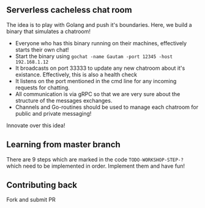 ## Serverless cacheless chat room 

The idea is to play with Golang and push it's boundaries. Here, we build a 
binary that simulates a chatroom! 

* Everyone who has this binary running on their machines, effectively starts their own chat!
* Start the binary using `gochat -name Gautam -port 12345 -host 192.168.1.12` 
* It broadcasts on port 33333 to update any new chatroom about it's existance. Effectively, this is also a health check
* It listens on the port mentioned in the cmd line for any incoming requests for chatting.
* All communication is via gRPC so that we are very sure about the structure of the messages exchanges.
* Channels and Go-routines should be used to manage each chatroom for public and private messaging!

Innovate over this idea!

## Learning from master branch

There are 9 steps which are marked in the code `TODO-WORKSHOP-STEP-?` which need to be implemented in order. Implement them and have fun!


## Contributing back

Fork and submit PR

